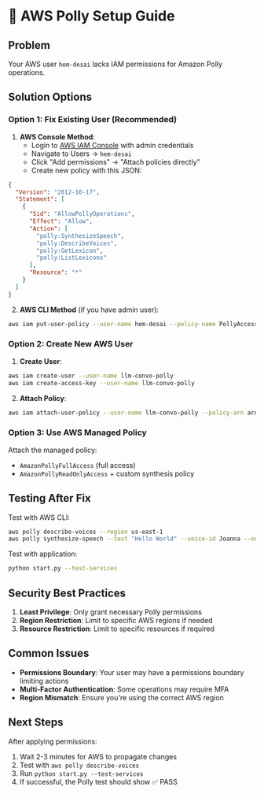 # 🔧 AWS Polly Setup Guide

## Problem

Your AWS user `hem-desai` lacks IAM permissions for Amazon Polly operations.

## Solution Options

### Option 1: Fix Existing User (Recommended)

1. **AWS Console Method**:
   - Login to [AWS IAM Console](https://console.aws.amazon.com/iam/) with admin credentials
   - Navigate to Users → `hem-desai`
   - Click "Add permissions" → "Attach policies directly"
   - Create new policy with this JSON:

```json
{
  "Version": "2012-10-17",
  "Statement": [
    {
      "Sid": "AllowPollyOperations",
      "Effect": "Allow",
      "Action": [
        "polly:SynthesizeSpeech",
        "polly:DescribeVoices",
        "polly:GetLexicon",
        "polly:ListLexicons"
      ],
      "Resource": "*"
    }
  ]
}
```

2. **AWS CLI Method** (if you have admin user):

```bash
aws iam put-user-policy --user-name hem-desai --policy-name PollyAccess --policy-document file://aws-polly-policy.json
```

### Option 2: Create New AWS User

1. **Create User**:

```bash
aws iam create-user --user-name llm-convo-polly
aws iam create-access-key --user-name llm-convo-polly
```

2. **Attach Policy**:

```bash
aws iam attach-user-policy --user-name llm-convo-polly --policy-arn arn:aws:iam::aws:policy/AmazonPollyFullAccess
```

### Option 3: Use AWS Managed Policy

Attach the managed policy:

- `AmazonPollyFullAccess` (full access)
- `AmazonPollyReadOnlyAccess` + custom synthesis policy

## Testing After Fix

Test with AWS CLI:

```bash
aws polly describe-voices --region us-east-1
aws polly synthesize-speech --text "Hello World" --voice-id Joanna --output-format mp3 test.mp3
```

Test with application:

```bash
python start.py --test-services
```

## Security Best Practices

1. **Least Privilege**: Only grant necessary Polly permissions
2. **Region Restriction**: Limit to specific AWS regions if needed
3. **Resource Restriction**: Limit to specific resources if required

## Common Issues

- **Permissions Boundary**: Your user may have a permissions boundary limiting actions
- **Multi-Factor Authentication**: Some operations may require MFA
- **Region Mismatch**: Ensure you're using the correct AWS region

## Next Steps

After applying permissions:

1. Wait 2-3 minutes for AWS to propagate changes
2. Test with `aws polly describe-voices`
3. Run `python start.py --test-services`
4. If successful, the Polly test should show ✅ PASS
